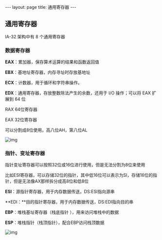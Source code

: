 --- layout: page title: 通用寄存器 ---

## 通用寄存器

IA-32 架构中有 8 个通用寄存器

### 数据寄存器

**EAX**：累加器，保存算术运算的结果和函数返回值

**EBX**：基地址寄存器，内存寻址时存放基地址

**ECX**：计数器，用于循环和字符串操作。

**EDX**：通用寄存器，存放整数除法产生的余数，还用于 I/O 操作；可以将 EAX 扩展到 64 位

RAX 64位寄存器

EAX 32位寄存器

可以分割成8位使用，高八位AH，第八位AL

![img](https://0xinfection.github.io/reversing/imgs/1520145792750.jpg)

### 指针、变址寄存器

指针变址寄存器可以按照32位或16位进行使用，但是无法分割为8位来使用

比如ESI寄存器，可以存储32位的指针，其中低16位可以表示为SI，存储16位的指针，但是无法像AX那样拆分成高8位和低8位



**ESI**：源指针寄存器，用于内存数据传送，DS:ESI指向源串

**EDI：**目的指针寄存器，用于内存数据传送，DS:EDI指向目的串

**EBP**：堆栈基址寄存器（栈底指针 ），用来访问堆栈中的数据

**ESP**：堆栈指针（栈顶指针），配合EBP访问栈顶数据



![img](https://0xinfection.github.io/reversing/imgs/1520613988729.jpg)
